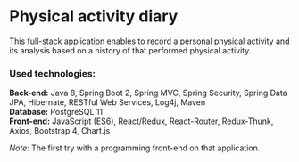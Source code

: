 # Physical activity diary
This full-stack application enables to record a personal physical activity and its analysis based on a history of that performed physical activity. 

### Used technologies: 
**Back-end:** Java 8, Spring Boot 2, Spring MVC, Spring Security, Spring Data JPA, Hibernate, RESTful Web Services, Log4j, Maven  
**Database:** PostgreSQL 11 \
**Front-end:** JavaScript (ES6), React/Redux, React-Router, Redux-Thunk, Axios, Bootstrap 4, Chart.js

*Note:* The first try with a programming front-end on that application. 
